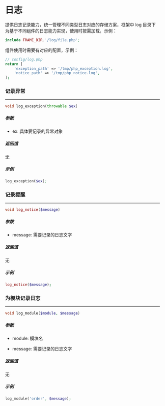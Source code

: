 # 日志

提供日志记录能力，统一管理不同类型日志对应的存储方案，框架中 log 目录下为基于不同组件的日志能力实现，使用时按需加载，示例：
```php
include FRAME_DIR.'/log/file.php';
```
组件使用时需要有对应的配置，示例：
```php
// config/log.php
return [
    'exception_path' => '/tmp/php_exception.log',
    'notice_path' => '/tmp/php_notice.log',
];
```


### 记录异常
----
```php
void log_exception(throwable $ex)
```
##### 参数
- ex:
    具体要记录的异常对象

##### 返回值
无

##### 示例
```php
log_exception($ex);
```











### 记录提醒
----
```php
void log_notice($message)
```
##### 参数
- message:
    需要记录的日志文字

##### 返回值
无

##### 示例
```php
log_notice($message);
```



















### 为模块记录日志
----
```php
void log_module($module, $message)
```
##### 参数
- module:
    模块名

- message:
    需要记录的日志文字

##### 返回值
无

##### 示例
```php
log_module('order', $message);
```
